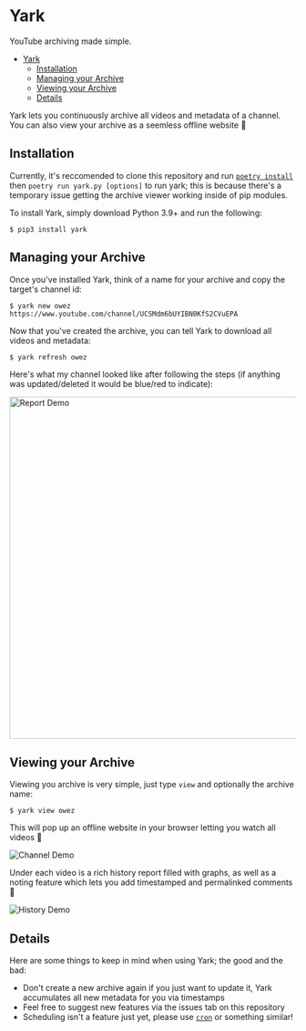 <!-- TODO: logo; #2 <https://github.com/Owez/yark/issues/2> -->
<!-- TODO: add when logos done; #2 <https://github.com/Owez/yark/issues/2>: <h1 align="center">yark</h1> -->

# Yark

YouTube archiving made simple.

- [Yark](#yark)
  - [Installation](#installation)
  - [Managing your Archive](#managing-your-archive)
  - [Viewing your Archive](#viewing-your-archive)
  - [Details](#details)

Yark lets you continuously archive all videos and metadata of a channel. You can also view your archive as a seemless offline website 🦾

## Installation

Currently, it's reccomended to clone this repository and run [`poetry install`](https://python-poetry.org/docs/) then `poetry run yark.py [options]` to run yark; this is because there's a temporary issue getting the archive viewer working inside of pip modules.

To install Yark, simply download Python 3.9+ and run the following:

```shell
$ pip3 install yark
```

## Managing your Archive


Once you've installed Yark, think of a name for your archive and copy the target's channel id:

```shell
$ yark new owez https://www.youtube.com/channel/UCSMdm6bUYIBN0KfS2CVuEPA
```

Now that you've created the archive, you can tell Yark to download all videos and metadata:

```shell
$ yark refresh owez
```

Here's what my channel looked like after following the steps (if anything was updated/deleted it would be blue/red to indicate):

<p><img src="https://raw.githubusercontent.com/Owez/yark/master/examples/images/report.png" alt="Report Demo" title="Report Demo" width="600" /></p>

## Viewing your Archive

Viewing you archive is very simple, just type `view` and optionally the archive name:

```shell
$ yark view owez
```

This will pop up an offline website in your browser letting you watch all videos 🚀

<p><img src="https://raw.githubusercontent.com/Owez/yark/master/examples/images/channel.png" alt="Channel Demo" title="Channel Demo" /></p>

Under each video is a rich history report filled with graphs, as well as a noting feature which lets you add timestamped and permalinked comments 👐

<p><img src="https://raw.githubusercontent.com/Owez/yark/master/examples/images/history.png" alt="History Demo" title="History Demo" /></p>

## Details

Here are some things to keep in mind when using Yark; the good and the bad:

- Don't create a new archive again if you just want to update it, Yark accumulates all new metadata for you via timestamps
- Feel free to suggest new features via the issues tab on this repository
- Scheduling isn't a feature just yet, please use [`cron`](https://en.wikipedia.org/wiki/Cron) or something similar!
